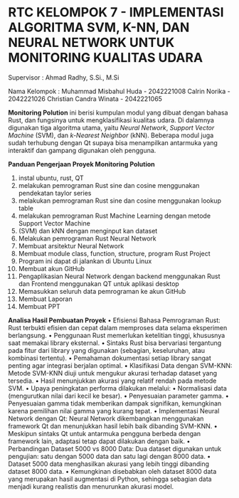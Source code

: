 # RTC KELOMPOK 7 - IMPLEMENTASI ALGORITMA SVM, K-NN, DAN NEURAL NETWORK UNTUK MONITORING KUALITAS UDARA

Supervisor : Ahmad Radhy, S.Si., M.Si

Nama Kelompok :
Muhammad Misbahul Huda - 2042221008
Calrin Norika - 2042221026
Christian Candra Winata - 2042221065

**Monitoring Polution** ini berisi kumpulan modul yang dibuat dengan bahasa Rust, dan fungsinya untuk mengklasifikasi kualitas udara. Di dalamnya digunakan tiga algoritma utama, yaitu *Neural Network*, *Support Vector Machine* (SVM), dan *k-Nearest Neighbor* (kNN). Beberapa modul juga sudah terhubung dengan Qt supaya bisa menampilkan antarmuka yang interaktif dan gampang digunakan oleh pengguna.

**Panduan Pengerjaan Proyek Monitoring Polution**
1. instal ubuntu, rust, QT
2. melakukan pemrograman Rust sine dan cosine menggunakan pendekatan taylor series
3. melakukan pemrograman Rust sine dan cosine menggunakan lookup table
4. melakukan pemrograman Rust Machine Learning dengan metode Support Vector Machine
5. (SVM) dan kNN dengan menginput kan dataset
6. Melakukan pemrograman Rust Neural Network
7. Membuat arsitektur Neural Network 
8. Membuat module class, function, structure, program Rust Project
9. Program ini dapat di jalankan di Ubuntu Linux
10. Membuat akun GitHub
11. Pengaplikasian Neural Network dengan backend menggunakan Rust dan Frontend menggunakan QT untuk aplikasi desktop 
12. Memasukkan seluruh data pemrograman ke akun GitHub
13. Membuat Laporan
14. Membuat PPT
    
**Analisa Hasil Pembuatan Proyek**
•	Efisiensi Bahasa Pemrograman Rust: Rust terbukti efisien dan cepat dalam memproses data selama eksperimen berlangsung.
•	Penggunaan Rust memerlukan ketelitian tinggi, khususnya saat memakai library eksternal.
•	Sintaks Rust bisa bervariasi tergantung pada fitur dari library yang digunakan (sebagian, keseluruhan, atau kombinasi tertentu).
•	Pemahaman dokumentasi setiap library sangat penting agar integrasi berjalan optimal.
•	Klasifikasi Data dengan SVM-KNN: Metode SVM-KNN diuji untuk mengukur akurasi terhadap dataset yang tersedia.
•	Hasil menunjukkan akurasi yang relatif rendah pada metode SVM.
•	Upaya peningkatan performa dilakukan melalui:
•	Normalisasi data (mengurutkan nilai dari kecil ke besar).
•	Penyesuaian parameter gamma.
•	Penyesuaian gamma tidak memberikan dampak signifikan, kemungkinan karena pemilihan nilai gamma yang kurang tepat.
•	Implementasi Neural Network dengan Qt: Neural Network dikembangkan menggunakan framework Qt dan menunjukkan hasil lebih baik dibanding SVM-KNN.
•	Meskipun sintaks Qt untuk antarmuka pengguna berbeda dengan framework lain, adaptasi tetap dapat dilakukan dengan baik.
•	Perbandingan Dataset 5000 vs 8000 Data: Dua dataset digunakan untuk pengujian: satu dengan 5000 data dan satu lagi dengan 8000 data.
•	Dataset 5000 data menghasilkan akurasi yang lebih tinggi dibanding dataset 8000 data.
•	Kemungkinan disebabkan oleh dataset 8000 data yang merupakan hasil augmentasi di Python, sehingga sebagian data menjadi kurang realistis dan menurunkan akurasi model.
